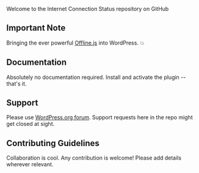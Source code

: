 Welcome to the Internet Connection Status repository on GitHub

## Important Note
Bringing the ever powerful [Offline.js](https://github.hubspot.com/offline/docs) into WordPress. :boom:

## Documentation
Absolutely no documentation required. Install and activate the plugin -- that's it. 

## Support
Please use [WordPress.org forum](https://wordpress.org/support/plugin/internet-connection-status/). Support requests here in the repo might get closed at sight.


## Contributing Guidelines

Collaboration is cool. Any contribution is welcome! Please add details wherever relevant.

